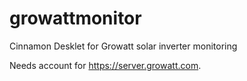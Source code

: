 # growattmonitor
Cinnamon Desklet for Growatt solar inverter monitoring

Needs account for https://server.growatt.com. 

